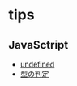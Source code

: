 # tips

## JavaSctript

- [undefined](/tips/javascript/undefined.md)
- [型の判定](/tips/javascript/型の判定.md)
